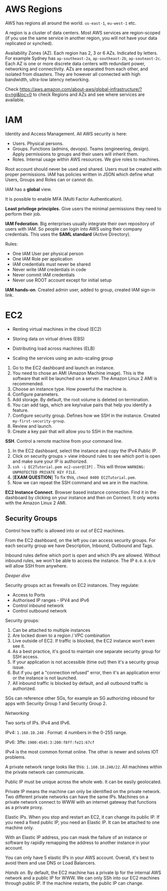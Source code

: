 # AWS Regions

AWS has regions all around the world. `us-east-1`, `eu-west-1` etc.

A region is a cluster of data centers. Most AWS services are region-scoped (if you use the same service in another region, you will not have your data replicated or synched). 

Availability Zones (AZ). Each region has 2, 3 or 6 AZs. Indicated by letters. For example Sydney has `ap-southeast-2a`, `ap-southeast-2b`, `ap-souteast-2c`. Each AZ is one or more discrete data centers with redundant power, networking and connectivity. AZs are separated from each other, and isolated from disasters. They are however all connected with high bandwidth, ultra-low latency networking.

Check https://aws.amazon.com/about-aws/global-infrastructure/?p=ngi&loc=0 to check Regions and AZs and see where services are available. 


# IAM

Identity and Access Management. All AWS security is here:

* Users. Physical persons. 
* Groups. Functions (admins, devops). Teams (engineering, design). Apply permissions to groups and their users will inherit them.
* Roles. Internal usage within AWS resources. We give roles to machines. 

Root account should never be used and shared. Users must be created with proper permissions. IAM has policies written in JSON which define what Users, Groups and Roles can or cannot do. 

IAM has a **global** view. 

It is possible to enable MFA (Multi Factor Authentication). 

**Least privilege principles.** Give users the minimal permissions they need to perform their job. 

**IAM Federation**. Big enterprises usually integrate their own repository of users with IAM. So people can login into AWS using their company credentials. This uses the **SAML standard** (Active Directory). 

Rules:

* One IAM User per physical person
* One IAM Role per application
* IAM credentials must never be shared
* Never write IAM credentials in code
* Never commit IAM credentials
* Never use ROOT account except for initial setup

**IAM hands-on**. Created admin user, added to group, created IAM sign-in link.

# EC2

* Renting virtual machines in the cloud (EC2)

* Storing data on virtual drives (EBS)

* Distributing load across machines (ELB)

* Scaling the services using an auto-scaling group

  

1. 
   Go to the EC2 dashboard and launch an instance. 
2. You need to chose an AMI (Amazon Machine image). This is the software that will be launched on a server. The Amazon Linux 2 AMI is recommended. 
3. Choose an instance type. How powerful the machine is. 
4. Configure parameters. 
5. Add storage. By default, the root volume is deleted on termination. 
6. You can add tags, which are key/value pairs that help you identify a feature. 
7. Configure security group. Defines how we SSH in the instance. Created `my-first-security-group`. 
8. Review and launch.
9. Create a key pair that will allow you to SSH in the machine. 

**SSH**. Control a remote machine from your command line. 

1. In the EC2 dashboard, select the instance and copy the IPv4 Public IP. 
2. Click on security groups  > view inbound rules to see which port is open and make sure your IP is authorized. 
3. `ssh -i EC2Tutorial.pem ec2-user@[IP]` . This will throw `WARNING: UNPROTECTED PRIVATE KEY FILE`. 
4. [**EXAM QUESTION**] To fix this, `chmod 0400 EC2Tutorial.pem`. 
5. Now we can repeat the SSH command and we are in the machine. 

**EC2 Instance Connect**. Browser based instance connection. Find it in the dashboard by clicking on your instance and then on Connect. It only works with the Amazon Linux 2 AMI. 

## Security Groups

Control how traffic is allowed into or out of EC2 machines. 

From the EC2 dashboard, on the left you can access security groups. For each security group we have Description, Inbound, Outbound and Tags. 

Inbound rules define which port is open and which IPs are allowed. Without inbound rules, we won't be able to access the instance. The IP `0.0.0.0/0` will allow SSH from anywhere. 

*Deeper dive*

Security groups act as firewalls on EC2 instances. They regulate:

* Access to Ports
* Authorised IP ranges - IPV4 and IPv6
* Control inbound network
* Control outbound network

Security groups: 

1. Can be attached to multiple instances
2. Are locked down to a region / VPC combination
3. Live outside of EC2. If traffic is blocked, the EC2 instance won't even see it. 
4. As a best practice, it's good to maintain one separate security group for SSH access. 
5. If your application is not accessible (time out) then it's a security group issue. 
6. But if you get a "connection refused" error, then it's an application error or the instance is not launched. 
7. All inbound traffic is blocked by default, and all outbound traffic is authorized. 

SGs can reference other SGs, for example an SG authorizing inbound for apps with Security Group 1 and Security Group 2. 

*Networking*

Two sorts of IPs. IPv4 and IPv6. 

IPv4: `1.160.10.240` . Format: 4 numbers in the 0-255 range. 

IPv6: 3ffe: `1900:4545:3:200:f8ff:fe21:67cf`

IPv4 is the most common format online. The other is newer and solves IOT problems. 

A private network range looks like this: `1.160.10.240/22`. All machines within the private network can communicate. 

Public IP must be unique across the whole web. It can be easily geolocated. 

Private IP means the machine can only be identified on the private network. Two different private networks can have the same IPs. Machines on a private network connect to WWW with an internet gateway that functions as a private proxy. 

Elastic IPs. When you stop and restart an EC2, it can change its public IP. If you need a fixed public IP, you need an Elastic IP. It can be attached to one machine only.

With an Elastic IP address, you can mask the failure of an instance or software by rapidly remapping the address to another instance in your account. 

You can only have 5 elastic IPs in your AWS account. Overall, it's best to avoid them and use DNS or Load Balancers. 

*Hands on*. By default, the EC2 machine has a private Ip for the internal AWS network and a public IP for WWW. We can only SSh into our EC2 machines through public IP. If the machine restarts, the public IP can change. 

